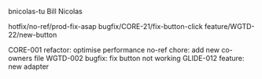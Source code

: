 bnicolas-tu Bill Nicolas

hotfix/no-ref/prod-fix-asap
bugfix/CORE-21/fix-button-click
feature/WGTD-22/new-button

CORE-001 refactor: optimise performance
no-ref chore: add new co-owners file
WGTD-002 bugfix: fix button not working
GLIDE-012 feature: new adapter
